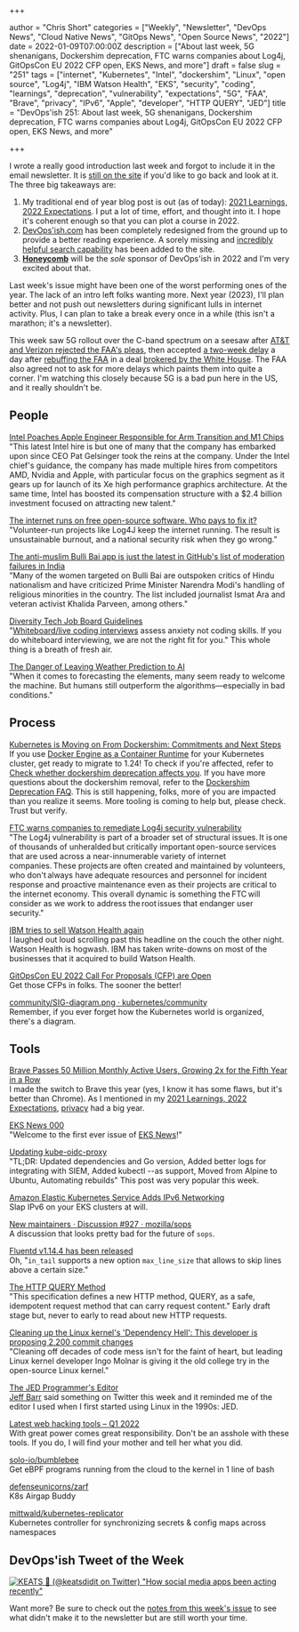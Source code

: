 +++

author = "Chris Short"
categories = ["Weekly", "Newsletter", "DevOps News", "Cloud Native News", "GitOps News", "Open Source News", "2022"]
date = 2022-01-09T07:00:00Z
description = ["About last week, 5G shenanigans, Dockershim deprecation, FTC warns companies about Log4j, GitOpsCon EU 2022 CFP open, EKS News, and more"]
draft = false
slug = "251"
tags = ["internet", "Kubernetes", "Intel", "dockershim", "Linux", "open source", "Log4j", "IBM Watson Health", "EKS", "security", "coding", "learnings", "deprecation", "vulnerability", "expectations", "5G", "FAA", "Brave", "privacy", "IPv6", "Apple", "developer", "HTTP QUERY", "JED"]
title = "DevOps'ish 251: About last week, 5G shenanigans, Dockershim deprecation, FTC warns companies about Log4j, GitOpsCon EU 2022 CFP open, EKS News, and more"

+++

I wrote a really good introduction last week and forgot to include it in the email newsletter. It is [still on the site](https://devopsish.com/250/) if you'd like to go back and look at it. The three big takeaways are:

1. My traditional end of year blog post is out (as of today): [2021 Learnings, 2022 Expectations](https://chrisshort.net/2021-learnings-2022-expectations/?utm_source=newsletter&utm_medium=email&utm_campaign=devopsish&utm_id=251). I put a lot of time, effort, and thought into it. I hope it's coherent enough so that you can plot a course in 2022.
1. [DevOps'ish.com](https://devopsish.com/?utm_source=newsletter&utm_medium=email&utm_campaign=devopsish&utm_id=251) has been completely redesigned from the ground up to provide a better reading experience. A sorely missing and [incredibly helpful search capability](https://devopsish.com/search/?utm_source=newsletter&utm_medium=email&utm_campaign=devopsish&utm_id=251) has been added to the site.
1. [**Honeycomb**](https://ui.honeycomb.io/signup?&utm_source=devopsish&utm_medium=newsletter&utm_campaign=ad&utm_content=product-signup) will be the *sole* sponsor of DevOps'ish in 2022 and I'm very excited about that.

Last week's issue might have been one of the worst performing ones of the year. The lack of an intro left folks wanting more. Next year (2023), I'll plan better and not push out newsletters during significant lulls in internet activity. Plus, I can plan to take a break every once in a while (this isn't a marathon; it's a newsletter).

This week saw 5G rollout over the C-band spectrum on a seesaw after [AT&T and Verizon rejected the FAA's pleas](https://arstechnica.com/tech-policy/2022/01/at-airlines-threaten-mass-flight-cancelations/), then accepted [a two-week delay](https://www.cnet.com/tech/mobile/verizon-at-t-agree-to-faas-request-for-a-two-week-delay-on-5g-expansion-plans/) a day after [rebuffing the FAA](https://www.axios.com/5g-aviation-verizon-att-cband-delay-39184f3f-44db-4134-88a0-6e25c6bea274.html) in a deal [brokered by the White House](https://www.whitehouse.gov/briefing-room/statements-releases/2022/01/04/statement-by-president-joe-biden-on-5g-deployment-agreement/). The FAA also agreed not to ask for more delays which paints them into quite a corner. I'm watching this closely because 5G is a bad pun here in the US, and it really shouldn't be.

## People

[Intel Poaches Apple Engineer Responsible for Arm Transition and M1 Chips](https://www.tomshardware.com/news/intel-poaches-apple-engineer-responsible-for-arm-transition-and-m1-chips)  
"This latest Intel hire is but one of many that the company has embarked upon since CEO Pat Gelsinger took the reins at the company. Under the Intel chief's guidance, the company has made multiple hires from competitors AMD, Nvidia and Apple, with particular focus on the graphics segment as it gears up for launch of its Xe high performance graphics architecture. At the same time, Intel has boosted its compensation structure with a $2.4 billion investment focused on attracting new talent."

[The internet runs on free open-source software. Who pays to fix it?](https://www.technologyreview.com/2021/12/17/1042692/log4j-internet-open-source-hacking/)  
"Volunteer-run projects like Log4J keep the internet running. The result is unsustainable burnout, and a national security risk when they go wrong."

[The anti-muslim Bulli Bai app is just the latest in GitHub's list of moderation failures in India](https://restofworld.org/2022/why-anti-muslim-apps-keep-reappearing-on-github/)  
"Many of the women targeted on Bulli Bai are outspoken critics of Hindu nationalism and have criticized Prime Minister Narendra Modi's handling of religious minorities in the country. The list included journalist Ismat Ara and veteran activist Khalida Parveen, among others."

[Diversity Tech Job Board Guidelines](https://www.diversifytech.co/job-board-guidelines/)  
"[Whiteboard/live coding interviews](https://news.ncsu.edu/2020/07/tech-job-interviews-anxiety/) assess anxiety not coding skills. If you do whiteboard interviewing, we are not the right fit for you." This whole thing is a breath of fresh air.

[The Danger of Leaving Weather Prediction to AI](https://www.wired.com/story/weather-forecasting-artifical-intelligence/)  
"When it comes to forecasting the elements, many seem ready to welcome the machine. But humans still outperform the algorithms—especially in bad conditions."

## Process

[Kubernetes is Moving on From Dockershim: Commitments and Next Steps](https://kubernetes.io/blog/2022/01/07/kubernetes-is-moving-on-from-dockershim/)  
If you use [Docker Engine as a Container Runtime](https://kubernetes.io/docs/tasks/administer-cluster/migrating-from-dockershim/find-out-runtime-you-use/) for your Kubernetes cluster, get ready to migrate to 1.24! To check if you're affected, refer to [Check whether dockershim deprecation affects you](https://kubernetes.io/docs/tasks/administer-cluster/migrating-from-dockershim/check-if-dockershim-deprecation-affects-you/). If you have more questions about the dockershim removal, refer to the [Dockershim Deprecation FAQ](https://kubernetes.io/dockershim). This is still happening, folks, more of you are impacted than you realize it seems. More tooling is coming to help but, please check. Trust but verify.

[FTC warns companies to remediate Log4j security vulnerability](https://www.ftc.gov/news-events/blogs/techftc/2022/01/ftc-warns-companies-remediate-log4j-security-vulnerability)  
"The Log4j vulnerability is part of a broader set of structural issues. It is one of thousands of unheralded but critically important open-source services that are used across a near-innumerable variety of internet companies. These projects are often created and maintained by volunteers, who don't always have adequate resources and personnel for incident response and proactive maintenance even as their projects are critical to the internet economy. This overall dynamic is something the FTC will consider as we work to address the root issues that endanger user security."

[IBM tries to sell Watson Health again](https://www.axios.com/ibm-tries-to-sell-watson-health-again-82f691a4-ab81-4b2b-a5bb-13a7556c8ef1.html)  
I laughed out loud scrolling past this headline on the couch the other night. Watson Health is hogwash. IBM has taken write-downs on most of the businesses that it acquired to build Watson Health.

[GitOpsCon EU 2022 Call For Proposals (CFP) are Open](https://events.linuxfoundation.org/gitopscon-europe/program/cfp/)  
Get those CFPs in folks. The sooner the better!

[community/SIG-diagram.png · kubernetes/community](https://github.com/kubernetes/community/blob/master/SIG-diagram.png)  
Remember, if you ever forget how the Kubernetes world is organized, there's a diagram.

## Tools

[Brave Passes 50 Million Monthly Active Users, Growing 2x for the Fifth Year in a Row](https://brave.com/2021-recap/)  
I made the switch to Brave this year (yes, I know it has some flaws, but it's better than Chrome). As I mentioned in my [2021 Learnings, 2022 Expectations](https://chrisshort.net/2021-learnings-2022-expectations/?utm_source=newsletter&utm_medium=email&utm_campaign=devopsish&utm_id=251&utm_term=privacy), [privacy](https://chrisshort.net/2021-learnings-2022-expectations/#privacy?utm_source=newsletter&utm_medium=email&utm_campaign=devopsish&utm_id=251&utm_term=privacy) had a big year.

[EKS News 000](https://buttondown.email/eks.news/archive/eks-news-000/?utm_source=newsletter&utm_medium=email&utm_campaign=devopsish&utm_id=251)  
"Welcome to the first ever issue of [EKS News](https://eks.news/?utm_source=eks.news&utm_medium=email&utm_campaign=eks-news-000)!"

[Updating kube-oidc-proxy](https://www.tremolosecurity.com/post/updating-kube-oidc-proxy)  
"TL;DR: Updated dependencies and Go version, Added better logs for integrating with SIEM, Added kubectl --as support, Moved from Alpine to Ubuntu, Automating rebuilds" This post was very popular this week.

[Amazon Elastic Kubernetes Service Adds IPv6 Networking](https://aws.amazon.com/blogs/aws/amazon-elastic-kubernetes-service-adds-ipv6-networking/)  
Slap IPv6 on your EKS clusters at will.

[New maintainers · Discussion #927 · mozilla/sops](https://github.com/mozilla/sops/discussions/927)  
A discussion that looks pretty bad for the future of `sops`.

[Fluentd v1.14.4 has been released](https://www.fluentd.org/blog/fluentd-v1.14.4-has-been-released)  
Oh, "`in_tail` supports a new option `max_line_size` that allows to skip lines above a certain size."

[The HTTP QUERY Method](https://www.ietf.org/archive/id/draft-ietf-httpbis-safe-method-w-body-02.html)  
"This specification defines a new HTTP method, QUERY, as a safe, idempotent request method that can carry request content." Early draft stage but, never to early to read about new HTTP requests.

[Cleaning up the Linux kernel's 'Dependency Hell': This developer is proposing 2,200 commit changes](https://www.zdnet.com/article/cleaning-up-the-linux-kernels-dependency-hell-this-developer-is-proposing-2200-commit-changes/)  
"Cleaning off decades of code mess isn't for the faint of heart, but leading Linux kernel developer Ingo Molnar is giving it the old college try in the open-source Linux kernel."

[The JED Programmer's Editor](https://www.jedsoft.org/jed/index.html)  
[Jeff Barr](https://twitter.com/jeffbarr) said something on Twitter this week and it reminded me of the editor I used when I first started using Linux in the 1990s: JED.

[Latest web hacking tools – Q1 2022](https://portswigger.net/daily-swig/latest-web-hacking-tools-q1-2022)  
With great power comes great responsibility. Don't be an asshole with these tools. If you do, I will find your mother and tell her what you did.

[solo-io/bumblebee](https://github.com/solo-io/bumblebee)  
Get eBPF programs running from the cloud to the kernel in 1 line of bash

[defenseunicorns/zarf](https://github.com/defenseunicorns/zarf)  
K8s Airgap Buddy

[mittwald/kubernetes-replicator](https://github.com/mittwald/kubernetes-replicator)  
Kubernetes controller for synchronizing secrets & config maps across namespaces

## DevOps'ish Tweet of the Week

[![KEATS 🚀 (@keatsdidit on Twitter) "How social media apps been acting recently"](https://shortcdn.com/devopsish/251-devopsish-tweet-of-the-week.webp)](https://twitter.com/keatsdidit/status/1479643564728532993)

Want more? Be sure to check out the [notes from this week's issue](https://devopsish.com/251/notes/) to see what didn't make it to the newsletter but are still worth your time.
